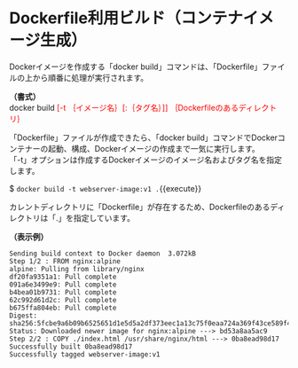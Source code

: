 # Dockerfile利用ビルド（コンテナイメージ生成）
Dockerイメージを作成する「docker build」コマンドは、「Dockerfile」ファイルの上から順番に処理が実行されます。  

**（書式）**  
docker build <span style="color: red; ">[-t ｛イメージ名｝[:｛タグ名｝]] ｛Dockerfileのあるディレクトリ｝</span>  

「Dockerfile」ファイルが作成できたら、「docker build」コマンドでDockerコンテナーの起動、構成、Dockerイメージの作成まで一気に実行します。  
「-t」オプションは作成するDockerイメージのイメージ名およびタグ名を指定します。  

$ `docker build -t webserver-image:v1 .`{{execute}}  

カレントディレクトリに「Dockerfile」が存在するため、Dockerfileのあるディレクトリは「.」を指定しています。 

**（表示例）**  
```
Sending build context to Docker daemon  3.072kB
Step 1/2 : FROM nginx:alpine
alpine: Pulling from library/nginx
df20fa9351a1: Pull complete
091a6e3499e9: Pull complete
b4bea01b9731: Pull complete
62c992d61d2c: Pull complete
b675ffa804eb: Pull complete
Digest: sha256:5fcbe9a6b09b6525651d1e5d5a2df373eec1a13c75f0eaa724a369f43ce589f4
Status: Downloaded newer image for nginx:alpine ---> bd53a8aa5ac9
Step 2/2 : COPY ./index.html /usr/share/nginx/html ---> 0ba8ead98d17
Successfully built 0ba8ead98d17
Successfully tagged webserver-image:v1
```
